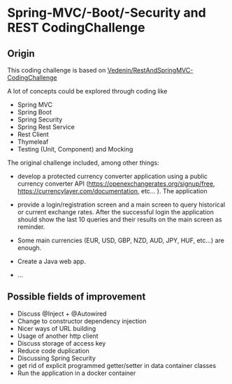 # Spring-MVC/-Boot/-Security and REST CodingChallenge

## Origin
This coding challenge is based on [Vedenin/RestAndSpringMVC-CodingChallenge](https://github.com/Vedenin/RestAndSpringMVC-CodingChallenge)

A lot of concepts could be explored through coding like
- Spring MVC
- Spring Boot
- Spring Security
- Spring Rest Service
- Rest Client
- Thymeleaf
- Testing (Unit, Component) and Mocking

The original challenge included, among other things:

- develop a protected currency converter application using a public currency converter API
(https://openexchangerates.org/signup/free, https://currencylayer.com/documentation, etc... ). The application

- provide a login/registration screen and a main screen to query historical or current exchange rates. After the successful login the application should show the last 10 queries and their results on the main screen as reminder.

- Some main currencies (EUR, USD, GBP, NZD, AUD, JPY, HUF, etc...) are enough.

- Create a Java web app. 
- ...

## Possible fields of improvement
- Discuss @Inject + @Autowired
- Change to constructor dependency injection
- Nicer ways of URL building
- Usage of another http client
- Discuss storage of access key
- Reduce code duplication  
- Discussing Spring Security  
- get rid of explicit programmed getter/setter in data container classes
- Run the application in a docker container